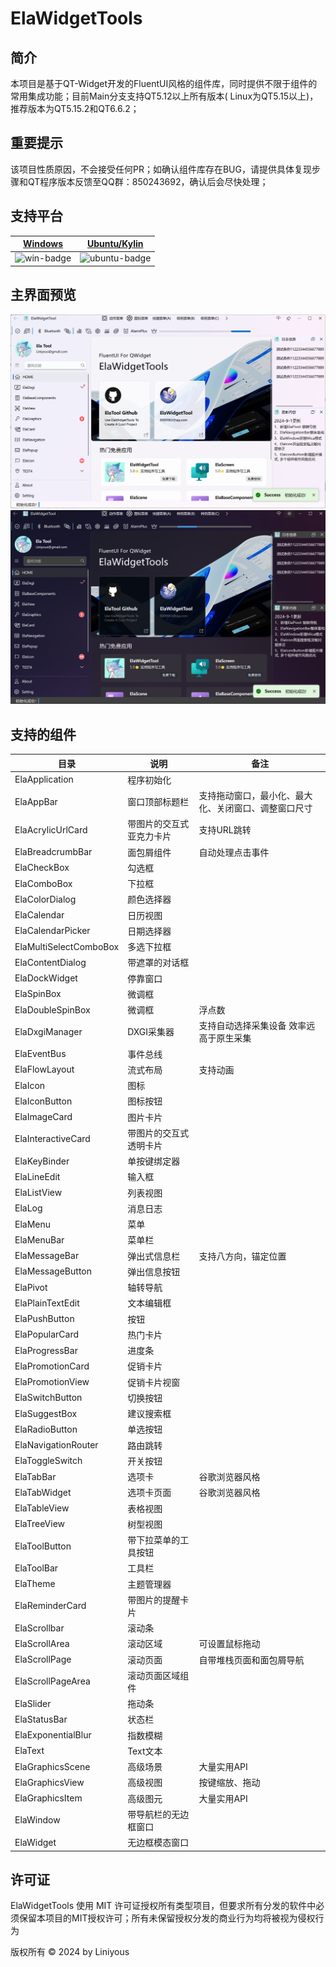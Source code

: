 # ElaWidgetTools

## 简介

本项目是基于QT-Widget开发的FluentUI风格的组件库，同时提供不限于组件的常用集成功能；目前Main分支支持QT5.12以上所有版本(
Linux为QT5.15以上)，推荐版本为QT5.15.2和QT6.6.2；

## 重要提示

该项目性质原因，不会接受任何PR；如确认组件库存在BUG，请提供具体复现步骤和QT程序版本反馈至QQ群：850243692，确认后会尽快处理；

## 支持平台

| [Windows][win-link] | [Ubuntu/Kylin][ubuntu-link] |
|---------------------|-----------------------|
| ![win-badge]        | ![ubuntu-badge]       |

[win-link]: https://github.com/Liniyous/ElaWidgetTools/actions?query=workflow%3AWindows "WindowsAction"

[win-badge]: https://img.shields.io/badge/Windows-Passing-61C263

[ubuntu-link]: https://github.com/Liniyous/ElaWidgetTools/actions?query=workflow%3AUbuntu "UbuntuAction"

[ubuntu-badge]: https://img.shields.io/badge/Ubuntu-Passing-61C263

## 主界面预览

<div align=center>
  <img src="doc/preview/ElaWidgetTools_Light.png">
</div>
<div align=center>
  <img src="doc/preview/ElaWidgetTools_Dark.png">
</div> 

## 支持的组件

| 目录                     | 说明           | 备注                         |
|------------------------|--------------|----------------------------|
| ElaApplication         | 程序初始化        |                            |
| ElaAppBar              | 窗口顶部标题栏      | 支持拖动窗口，最小化、最大化、关闭窗口、调整窗口尺寸 |
| ElaAcrylicUrlCard      | 带图片的交互式亚克力卡片 | 支持URL跳转                    |
| ElaBreadcrumbBar       | 面包屑组件        | 自动处理点击事件                   |
| ElaCheckBox            | 勾选框          |                            |
| ElaComboBox            | 下拉框          |                            |
| ElaColorDialog         | 颜色选择器        |                            |
| ElaCalendar            | 日历视图         |                            |
| ElaCalendarPicker      | 日期选择器        |                            |
| ElaMultiSelectComboBox | 多选下拉框        |                            |
| ElaContentDialog       | 带遮罩的对话框      |                            |
| ElaDockWidget          | 停靠窗口         |                            |
| ElaSpinBox             | 微调框          |                            |
| ElaDoubleSpinBox       | 微调框          | 浮点数                        |
| ElaDxgiManager         | DXGI采集器      | 支持自动选择采集设备 效率远高于原生采集       |
| ElaEventBus            | 事件总线         |                            |
| ElaFlowLayout          | 流式布局         | 支持动画                       |
| ElaIcon                | 图标           |                            |
| ElaIconButton          | 图标按钮         |                            |
| ElaImageCard           | 图片卡片         |                            |
| ElaInteractiveCard     | 带图片的交互式透明卡片  |                            |
| ElaKeyBinder           | 单按键绑定器       |                            |
| ElaLineEdit            | 输入框          |                            |
| ElaListView            | 列表视图         |                            |
| ElaLog                 | 消息日志         |                            |
| ElaMenu                | 菜单           |                            |
| ElaMenuBar             | 菜单栏          |                            |
| ElaMessageBar          | 弹出式信息栏       | 支持八方向，锚定位置                 |
| ElaMessageButton       | 弹出信息按钮       |                            |
| ElaPivot               | 轴转导航         |                            |
| ElaPlainTextEdit       | 文本编辑框        |                            |
| ElaPushButton          | 按钮           |                            |
| ElaPopularCard         | 热门卡片         |                            |
| ElaProgressBar         | 进度条          |                            |
| ElaPromotionCard       | 促销卡片         |                            |
| ElaPromotionView       | 促销卡片视窗       |                            |
| ElaSwitchButton        | 切换按钮         |                            |
| ElaSuggestBox          | 建议搜索框        |                            |
| ElaRadioButton         | 单选按钮         |                            |
| ElaNavigationRouter    | 路由跳转         |                            |
| ElaToggleSwitch        | 开关按钮         |                            |
| ElaTabBar              | 选项卡          | 谷歌浏览器风格                    |
| ElaTabWidget           | 选项卡页面        | 谷歌浏览器风格                    |
| ElaTableView           | 表格视图         |                            |
| ElaTreeView            | 树型视图         |                            |
| ElaToolButton          | 带下拉菜单的工具按钮   |                            |
| ElaToolBar             | 工具栏          |                            |
| ElaTheme               | 主题管理器        |                            |
| ElaReminderCard        | 带图片的提醒卡片     |                            |
| ElaScrollbar           | 滚动条          |                            |
| ElaScrollArea          | 滚动区域         | 可设置鼠标拖动                    |
| ElaScrollPage          | 滚动页面         | 自带堆栈页面和面包屑导航               |
| ElaScrollPageArea      | 滚动页面区域组件     |                            |
| ElaSlider              | 拖动条          |                            |
| ElaStatusBar           | 状态栏          |                            |
| ElaExponentialBlur     | 指数模糊         |                            |
| ElaText                | Text文本       |                            |
| ElaGraphicsScene       | 高级场景         | 大量实用API                    |
| ElaGraphicsView        | 高级视图         | 按键缩放、拖动                    |
| ElaGraphicsItem        | 高级图元         | 大量实用API                    |
| ElaWindow              | 带导航栏的无边框窗口   |                            |
| ElaWidget              | 无边框模态窗口      |                            |

## 许可证
ElaWidgetTools 使用 MIT 许可证授权所有类型项目，但要求所有分发的软件中必须保留本项目的MIT授权许可；所有未保留授权分发的商业行为均将被视为侵权行为

版权所有 © 2024 by Liniyous
